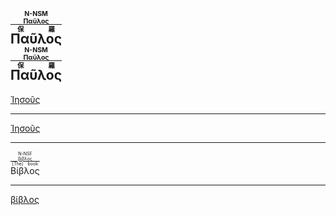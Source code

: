 <RUBY><ruby><ruby>Παῦλος<rt>保羅</rt></ruby><rt><a href='' onClick='PuP=window.open("https://bible.fhl.net/new/s.php?N=0&k=03972&m=","PuP");'>Παῦλος</a></rt></ruby><rt>N-NSM</rt></RUBY>  
<RUBY><ruby><ruby>Παῦλος<rt>保羅</rt></ruby><rt><a href="" onClick="PuP=window.open('https://bible.fhl.net/new/s.php?N=0&k=03972&m=','PuP');">Παῦλος</a></rt></ruby><rt>N-NSM</rt></RUBY>  
---

<a href="" onClick="PuP=window.open('https://bible.fhl.net/new/s.php?N=0&k=05547&m=','PuP','width=600, height=600');">Ἰησοῦς</a>

---

<a href="" onClick="PuP=window.open('https://bible.fhl.net/new/s.php?N=0&k=05547&m=','PuP','width=600');">Ἰησοῦς</a>

---
<RUBY><ruby><ruby>Βίβλος<rt>[The] book</rt></ruby><rt><a href="https://bible.fhl.net/new/s.php?N=0&k=00976&m=" target="_blank">βίβλος</a></rt></ruby><rt>N-NSF</rt></RUBY>

---
<a href="https://bible.fhl.net/new/s.php?N=0&k=00976&m=" target="_blank">βίβλος</a>

